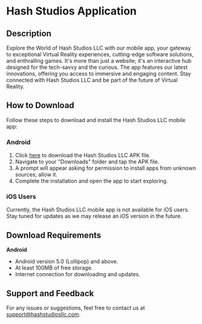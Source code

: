 # Hash Studios Application

## Description

Explore the World of Hash Studios LLC with our mobile app, your gateway to exceptional Virtual Reality experiences, cutting-edge software solutions, and enthralling games. It's more than just a website; it's an interactive hub designed for the tech-savvy and the curious. The app features our latest innovations, offering you access to immersive and engaging content. Stay connected with Hash Studios LLC and be part of the future of Virtual Reality.

## How to Download

Follow these steps to download and install the Hash Studios LLC mobile app:

### Android

1. Click [here]() to download the Hash Studios LLC APK file.
2. Navigate to your "Downloads" folder and tap the APK file.
3. A prompt will appear asking for permission to install apps from unknown sources; allow it.
4. Complete the installation and open the app to start exploring.

### iOS Users

Currently, the Hash Studios LLC mobile app is not available for iOS users. 
Stay tuned for updates as we may release an iOS version in the future.

## Download Requirements

**Android**
- Android version 5.0 (Lollipop) and above.
- At least 100MB of free storage.
- Internet connection for downloading and updates.

## Support and Feedback
For any issues or suggestions, feel free to contact us at support@hashstudiosllc.com.

